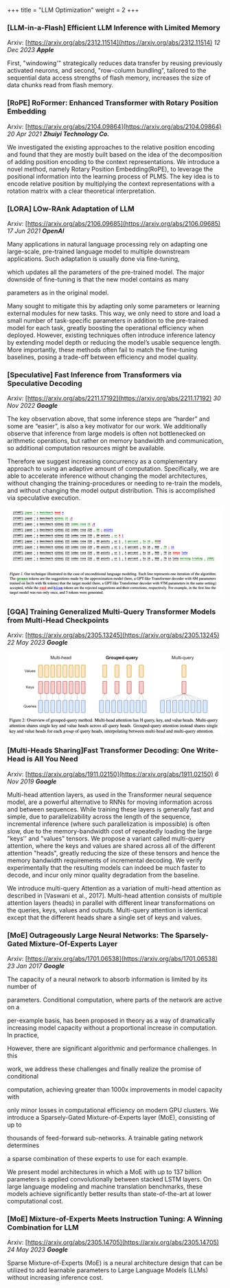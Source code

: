 +++
title = "LLM Optimization"
weight = 2
+++

### [LLM-in-a-Flash] Efficient LLM Inference with Limited Memory

Arxiv: [https://arxiv.org/abs/2312.11514](https://arxiv.org/abs/2312.11514) _12 Dec 2023 **Apple**_

First, "windowing'" strategically reduces data transfer by reusing previously activated neurons, and second, "row-column bundling", tailored to the sequential data access strengths of flash memory, increases the size of data chunks read from flash memory. 


### [RoPE] RoFormer: Enhanced Transformer with Rotary Position Embedding

Arxiv: [https://arxiv.org/abs/2104.09864](https://arxiv.org/abs/2104.09864) _20 Apr 2021 **Zhuiyi Technology Co.**_

We investigated the existing approaches to the relative position encoding and found that they are mostly built based on the idea of the decomposition of adding position encoding to the context representations. We introduce a novel method, namely Rotary Position Embedding(RoPE), to leverage the positional information into the learning process of PLMS. The key idea is to encode relative position by multiplying the context representations with a rotation matrix with a clear theoretical interpretation.


### [LORA] LOw-RAnk Adaptation of LLM

Arxiv: [https://arxiv.org/abs/2106.09685](https://arxiv.org/abs/2106.09685) _17 Jun 2021 **OpenAI**_

Many applications in natural language processing rely on adapting one large-scale, pre-trained language model to multiple downstream applications. Such adaptation is usually done via fine-tuning,

which updates all the parameters of the pre-trained model. The major downside of fine-tuning is that the new model contains as many

parameters as in the original model.

Many sought to mitigate this by adapting only some parameters or learning external modules for new tasks. This way, we only need to store and load a small number of task-specific parameters in addition to the pre-trained model for each task, greatly boosting the operational efficiency when deployed. However, existing techniques often introduce inference latency by extending model depth or reducing the model’s usable sequence length. More importantly, these methods often fail to match the fine-tuning baselines, posing a trade-off between efficiency and model quality.


### [Speculative] Fast Inference from Transformers via Speculative Decoding

Arxiv: [https://arxiv.org/abs/2211.17192](https://arxiv.org/abs/2211.17192) _30 Nov 2022 **Google**_

The key observation above, that some inference steps are “harder” and some are “easier”, is also a key motivator for our work. We additionally observe that inference from large models is often not bottlenecked on arithmetic operations, but rather on memory bandwidth and communication, so additional computation resources might be available.

Therefore we suggest increasing concurrency as a complementary approach to using an adaptive amount of computation. Specifically, we are able to accelerate inference without changing the model architectures, without changing the training-procedures or needing to re-train the models, and without changing the model output distribution. This is accomplished via speculative execution.

![Speculative Decoding](/generative-ai/2-llm-research/llm_3_speculative.png)


### [GQA] Training Generalized Multi-Query Transformer Models from Multi-Head Checkpoints

Arxiv: [https://arxiv.org/abs/2305.13245](https://arxiv.org/abs/2305.13245) _22 May 2023 **Google**_

![GQA](/generative-ai/2-llm-research/llm_3_gqa.png)


### [Multi-Heads Sharing]Fast Transformer Decoding: One Write-Head is All You Need

Arxiv: [https://arxiv.org/abs/1911.02150](https://arxiv.org/abs/1911.02150) _6 Nov 2019  **Google**_

Multi-head attention layers, as used in the Transformer neural sequence model, are a powerful alternative to RNNs for moving information across and between sequences. While training these layers is generally fast and simple, due to parallelizability across the length of the sequence, incremental inference (where such parallelization is impossible) is often slow, due to the memory-bandwidth cost of repeatedly loading the large "keys'' and "values" tensors. We propose a variant called multi-query attention, where the keys and values are shared across all of the different attention "heads", greatly reducing the size of these tensors and hence the memory bandwidth requirements of incremental decoding. We verify experimentally that the resulting models can indeed be much faster to decode, and incur only minor quality degradation from the baseline.

We introduce multi-query Attention as a variation of multi-head attention as described in [Vaswani et al., 2017]. Multi-head attention consists of multiple attention layers (heads) in parallel with different linear transformations on the queries, keys, values and outputs. Multi-query attention is identical except that the different heads share a single set of keys and values.


### [MoE] Outrageously Large Neural Networks: The Sparsely-Gated Mixture-Of-Experts Layer

Arxiv: [https://arxiv.org/abs/1701.06538](https://arxiv.org/abs/1701.06538) _23 Jan 2017 **Google**_

The capacity of a neural network to absorb information is limited by its number of

parameters. Conditional computation, where parts of the network are active on a

per-example basis, has been proposed in theory as a way of dramatically increasing model capacity without a proportional increase in computation. In practice,

However, there are significant algorithmic and performance challenges. In this

work, we address these challenges and finally realize the promise of conditional

computation, achieving greater than 1000x improvements in model capacity with

only minor losses in computational efficiency on modern GPU clusters. We introduce a Sparsely-Gated Mixture-of-Experts layer (MoE), consisting of up to

thousands of feed-forward sub-networks. A trainable gating network determines

a sparse combination of these experts to use for each example. 

We present model architectures in which a MoE with up to 137 billion parameters is applied convolutionally between stacked LSTM layers. On large language modeling and machine translation benchmarks, these models achieve significantly better results than state-of-the-art at lower computational cost.


### [MoE] Mixture-of-Experts Meets Instruction Tuning: A Winning Combination for LLM

Arxiv: [https://arxiv.org/abs/2305.14705](https://arxiv.org/abs/2305.14705) _24 May 2023 **Google**_

Sparse Mixture-of-Experts (MoE) is a neural architecture design that can be utilized to add learnable parameters to Large Language Models (LLMs) without increasing inference cost. 
